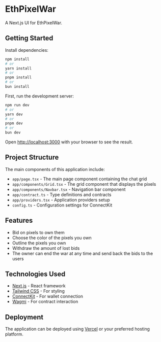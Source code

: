 # EthPixelWar

A Next.js UI for EthPixelWar.

## Getting Started

Install dependencies:
```bash
npm install
# or
yarn install
# or
pnpm install
# or
bun install
```

First, run the development server:

```bash
npm run dev
# or
yarn dev
# or
pnpm dev
# or
bun dev
```

Open [http://localhost:3000](http://localhost:3000) with your browser to see the result.

## Project Structure

The main components of this application include:

- `app/page.tsx` - The main page component containing the chat grid
- `app/components/Grid.tsx` - The grid component that displays the pixels
- `app/components/Navbar.tsx` - Navigation bar component
- `app/contract.ts` - Type definitions and contracts
- `app/providers.tsx` - Application providers setup
- `config.ts` - Configuration settings for ConnectKit

## Features

- Bid on pixels to own them
- Choose the color of the pixels you own
- Outline the pixels you own
- Withdraw the amount of lost bids 
- The owner can end the war at any time and send back the bids to the users

## Technologies Used

- [Next.js](https://nextjs.org/) - React framework
- [Tailwind CSS](https://tailwindcss.com/) - For styling
- [ConnectKit](https://connectkit.com/) - For wallet connection
- [Wagmi](https://wagmi.sh/) - For contract interaction

## Deployment

The application can be deployed using [Vercel](https://vercel.com) or your preferred hosting platform.

